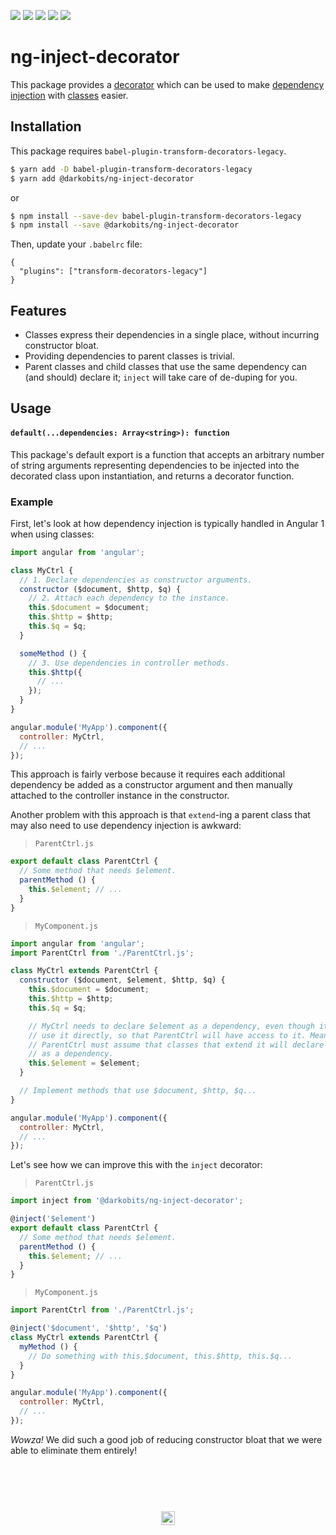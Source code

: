 [![][travis-img]][travis-url] [![][npm-img]][npm-url] [![][codacy-img]][codacy-url] [![][xo-img]][xo-url] [![][cc-img]][cc-url]

# ng-inject-decorator

This package provides a [decorator](https://github.com/tc39/proposal-decorators) which can be used to make [dependency injection](https://docs.angularjs.org/guide/di) with [classes](https://developer.mozilla.org/en-US/docs/Web/JavaScript/Reference/Classes) easier.

## Installation

This package requires `babel-plugin-transform-decorators-legacy`.

```bash
$ yarn add -D babel-plugin-transform-decorators-legacy
$ yarn add @darkobits/ng-inject-decorator
```

or

```bash
$ npm install --save-dev babel-plugin-transform-decorators-legacy
$ npm install --save @darkobits/ng-inject-decorator
```

Then, update your `.babelrc` file:

```
{
  "plugins": ["transform-decorators-legacy"]
}
```

## Features

- Classes express their dependencies in a single place, without incurring constructor bloat.
- Providing dependencies to parent classes is trivial.
- Parent classes and child classes that use the same dependency can (and should) declare it; `inject` will take care of de-duping for you.

## Usage

#### `default(...dependencies: Array<string>): function`

This package's default export is a function that accepts an arbitrary number of string arguments representing dependencies to be injected into the decorated class upon instantiation, and returns a decorator function.

### Example

First, let's look at how dependency injection is typically handled in Angular 1 when using classes:

```js
import angular from 'angular';

class MyCtrl {
  // 1. Declare dependencies as constructor arguments.
  constructor ($document, $http, $q) {
    // 2. Attach each dependency to the instance.
    this.$document = $document;
    this.$http = $http;
    this.$q = $q;
  }

  someMethod () {
    // 3. Use dependencies in controller methods.
    this.$http({
      // ...
    });
  }
}

angular.module('MyApp').component({
  controller: MyCtrl,
  // ...
});
```

This approach is fairly verbose because it requires each additional dependency be added as a constructor argument and then manually attached to the controller instance in the constructor.

Another problem with this approach is that `extend`-ing a parent class that may also need to use dependency injection is awkward:

> `ParentCtrl.js`

```js
export default class ParentCtrl {
  // Some method that needs $element.
  parentMethod () {
    this.$element; // ...
  }
}
```

> `MyComponent.js`

```js
import angular from 'angular';
import ParentCtrl from './ParentCtrl.js';

class MyCtrl extends ParentCtrl {
  constructor ($document, $element, $http, $q) {
    this.$document = $document;
    this.$http = $http;
    this.$q = $q;

    // MyCtrl needs to declare $element as a dependency, even though it doesn't
    // use it directly, so that ParentCtrl will have access to it. Meanwhile,
    // ParentCtrl must assume that classes that extend it will declare $element
    // as a dependency.
    this.$element = $element;
  }

  // Implement methods that use $document, $http, $q...
}

angular.module('MyApp').component({
  controller: MyCtrl,
  // ...
});
```

Let's see how we can improve this with the `inject` decorator:

> `ParentCtrl.js`

```js
import inject from '@darkobits/ng-inject-decorator';

@inject('$element')
export default class ParentCtrl {
  // Some method that needs $element.
  parentMethod () {
    this.$element; // ...
  }
}
```

> `MyComponent.js`

```js
import ParentCtrl from './ParentCtrl.js';

@inject('$document', '$http', '$q')
class MyCtrl extends ParentCtrl {
  myMethod () {
    // Do something with this.$document, this.$http, this.$q...
  }
}

angular.module('MyApp').component({
  controller: MyCtrl,
  // ...
});
```

_Wowza!_ We did such a good job of reducing constructor bloat that we were able to eliminate them entirely!

## &nbsp;
<p align="center">
  <br>
  <img width="22" height="22" src="https://cloud.githubusercontent.com/assets/441546/25318539/db2f4cf2-2845-11e7-8e10-ef97d91cd538.png">
</p>

[travis-img]: https://img.shields.io/travis/darkobits/ng-inject-decorator.svg?style=flat-square
[travis-url]: https://travis-ci.org/darkobits/ng-inject-decorator

[npm-img]: https://img.shields.io/npm/v/@darkobits/ng-inject-decorator.svg?style=flat-square
[npm-url]: https://www.npmjs.com/package/@darkobits/ng-inject-decorator

[codacy-img]: https://img.shields.io/codacy/coverage/8cf3c53ed5124385964e7d053cb90e82.svg?style=flat-square
[codacy-url]: https://www.codacy.com/app/darkobits/ng-inject-decorator

[xo-img]: https://img.shields.io/badge/code_style-XO-e271a5.svg?style=flat-square
[xo-url]: https://github.com/sindresorhus/xo

[cc-img]: https://img.shields.io/badge/Conventional%20Commits-1.0.0-yellow.svg?style=flat-square
[cc-url]: https://conventionalcommits.org/
